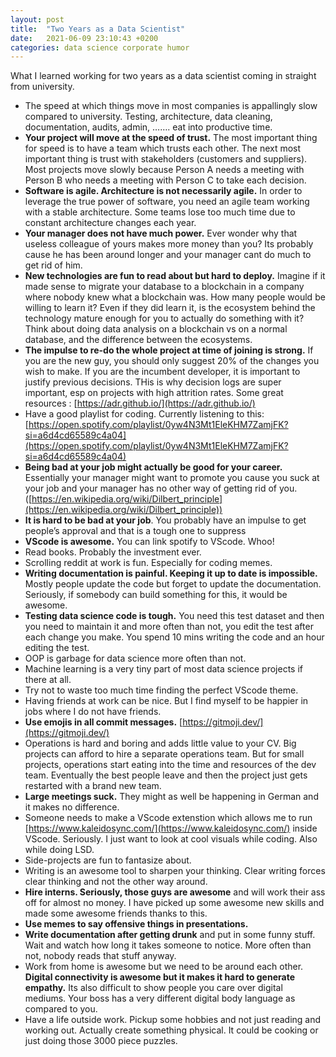 ```yaml
---
layout: post
title:  "Two Years as a Data Scientist"
date:   2021-06-09 23:10:43 +0200
categories: data science corporate humor 
---
```




What I learned working for two years as a data scientist coming in straight from
university.

* The speed at which things move in most companies is appallingly slow compared to
university. Testing, architecture, data cleaning, documentation, audits, admin,
……. eat into productive time.
* **Your project will move at the speed of trust.** The most important thing for
speed is to have a team which trusts each other. The next most important thing
is trust with stakeholders (customers and suppliers). Most projects move slowly
because Person A needs a meeting with Person B who needs a meeting with Person C
to take each decision.
* **Software is agile. Architecture is not necessarily agile.** In order to
leverage the true power of software, you need an agile team working with a
stable architecture. Some teams lose too much time due to constant architecture
changes each year.
* **Your manager does not have much power.** Ever wonder why that useless
colleague of yours makes more money than you? Its probably cause he has been
around longer and your manager cant do much to get rid of him.
* **New technologies are fun to read about but hard to deploy.** Imagine if it
made sense to migrate your database to a blockchain in a company where nobody
knew what a blockchain was. How many people would be willing to learn it? Even
if they did learn it, is the ecosystem behind the technology mature enough for
you to actually do something with it? Think about doing data analysis on a
blockchain vs on a normal database, and the difference between the ecosystems.
* **The impulse to re-do the whole project at time of joining is strong.** If you
are the new guy, you should only suggest 20% of the changes you wish to make. If
you are the incumbent developer, it is important to justify previous decisions.
THis is why decision logs are super important, esp on projects with high
attrition rates. Some great resources :
[https://adr.github.io/](https://adr.github.io/)
* Have a good playlist for coding. Currently listening to this:
[https://open.spotify.com/playlist/0yw4N3Mt1EleKHM7ZamjFK?si=a6d4cd65589c4a04](https://open.spotify.com/playlist/0yw4N3Mt1EleKHM7ZamjFK?si=a6d4cd65589c4a04)
* **Being bad at your job might actually be good for your career.** Essentially
your manager might want to promote you cause you suck at your job and your
manager has no other way of getting rid of you.
([https://en.wikipedia.org/wiki/Dilbert_principle](https://en.wikipedia.org/wiki/Dilbert_principle))
* **It is hard to be bad at your job**. You probably have an impulse to get
people’s approval and that is a tough one to suppress
* **VScode is awesome.** You can link spotify to VScode. Whoo!
* Read books. Probably the investment ever.
* Scrolling reddit at work is fun. Especially for coding memes.
* **Writing documentation is painful. Keeping it up to date is impossible.**
Mostly people update the code but forget to update the documentation. Seriously,
if somebody can build something for this, it would be awesome.
* **Testing data science code is tough.** You need this test dataset and then you
need to maintain it and more often than not, you edit the test after each change
you make. You spend 10 mins writing the code and an hour editing the test.
* OOP is garbage for data science more often than not.
* Machine learning is a very tiny part of most data science projects if there at
all.
* Try not to waste too much time finding the perfect VScode theme.
* Having friends at work can be nice. But I find myself to be happier in jobs
where I do not have friends.
* **Use emojis in all commit messages.**
[https://gitmoji.dev/](https://gitmoji.dev/)
* Operations is hard and boring and adds little value to your CV. Big projects can
afford to hire a separate operations team. But for small projects, operations
start eating into the time and resources of the dev team. Eventually the best
people leave and then the project just gets restarted with a brand new team.
* **Large meetings suck.** They might as well be happening in German and it makes
no difference.
* Someone needs to make a VScode extenstion which allows me to run
[https://www.kaleidosync.com/](https://www.kaleidosync.com/) inside VScode.
Seriously. I just want to look at cool visuals while coding. Also while doing
LSD.
* Side-projects are fun to fantasize about.
* Writing is an awesome tool to sharpen your thinking. Clear writing forces clear
thinking and not the other way around.
* **Hire interns. Seriously, those guys are awesome** and will work their ass off
for almost no money. I have picked up some awesome new skills and made some
awesome friends thanks to this.
* **Use memes to say offensive things in presentations.**
* **Write documentation after getting drunk** and put in some funny stuff. Wait
and watch how long it takes someone to notice. More often than not, nobody reads
that stuff anyway.
* Work from home is awesome but we need to be around each other. **Digital
connectivity is awesome but it makes it hard to generate empathy.** Its also
difficult to show people you care over digital mediums. Your boss has a very
different digital body language as compared to you.
* Have a life outside work. Pickup some hobbies and not just reading and working
out. Actually create something physical. It could be cooking or just doing those
3000 piece puzzles.
